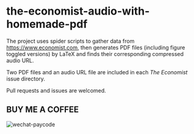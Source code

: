 # the-economist-audio-with-homemade-pdf
The project uses spider scripts to gather data from https://www.economist.com, then generates PDF files (including figure toggled versions) by LaTeX and finds their corresponding compressed audio URL.

Two PDF files and an audio URL file are included in each *The Economist* issue directory.

Pull requests and issues are welcomed.

## BUY ME A COFFEE

![wechat-paycode](https://ml.yscale.cf/paycode-small.png)
